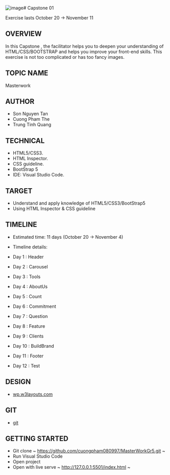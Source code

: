 ![image](https://github.com/cuongpham080997/MasterWorkGr5/assets/67150485/ea2f23c1-dbbc-4811-b4e8-6c2709877cda)# Capstone 01

Exercise lasts October 20 -> November 11

## OVERVIEW

In this Capstone , the facilitator helps you to deepen your understanding of HTML/CSS/BOOTSTRAP and helps you improve your front-end skills. This exercise is not too complicated or has too fancy images.

## TOPIC NAME

Masterwork

## AUTHOR

- Son Nguyen Tan
- Cuong Pham The
- Trung Tinh Quang


## TECHNICAL

- HTML5/CSS3.
- HTML Inspector.
- CSS guideline.
- BootStrap 5
- IDE: Visual Studio Code.

## TARGET

- Understand and apply knowledge of HTML5/CSS3/BootStrap5
- Using HTML Inspector & CSS guideline

## TIMELINE

- Estimated time: 11 days (October 20 -> November 4)
- Timeline details:

- Day 1 : Header
- Day 2 : Carousel
- Day 3 : Tools
- Day 4 : AboutUs
- Day 5 : Count
- Day 6 : Commitment
- Day 7 : Question
- Day 8 : Feature
- Day 9 : Clients
- Day 10 : BuildBrand
- Day 11 : Footer
- Day 12 : Test
  
## DESIGN

- [wp.w3layouts.com](<https://wp.w3layouts.com/masterwork/>)

## GIT

- [git](https://github.com/cuongpham080997/MasterWorkGr5.git)

## GETTING STARTED

- Git clone
~
<https://github.com/cuongpham080997/MasterWorkGr5.git>
~
- Run Visual Studio Code
- Open project
- Open with live serve
~
<http://127.0.0.1:5501/index.html>
~
